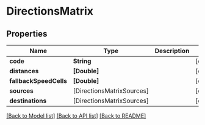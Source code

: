 # DirectionsMatrix

## Properties
Name | Type | Description | Notes
------------ | ------------- | ------------- | -------------
**code** | **String** |  | [optional] 
**distances** | **[Double]** |  | [optional] 
**fallbackSpeedCells** | **[Double]** |  | [optional] 
**sources** | [DirectionsMatrixSources] |  | [optional] 
**destinations** | [DirectionsMatrixSources] |  | [optional] 

[[Back to Model list]](../README.md#documentation-for-models) [[Back to API list]](../README.md#documentation-for-api-endpoints) [[Back to README]](../README.md)


